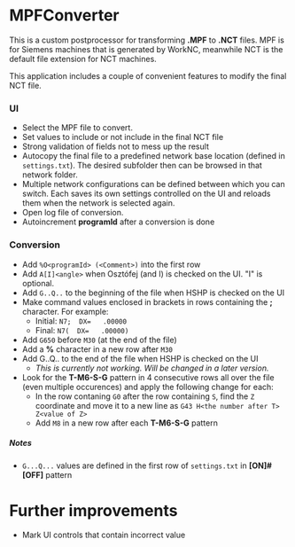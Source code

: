 # MPFConverter

This is a custom postprocessor for transforming **.MPF** to **.NCT** files.
MPF is for Siemens machines that is generated by WorkNC, meanwhile NCT is the default file extension for NCT machines.

This application includes a couple of convenient features to modify the final NCT file.

### UI

- Select the MPF file to convert.
- Set values to include or not include in the final NCT file
- Strong validation of fields not to mess up the result
- Autocopy the final file to a predefined network base location (defined in ```settings.txt```). The desired subfolder then can be browsed in that network folder.
- Multiple network configurations can be defined between which you can switch. Each saves its own settings controlled on the UI and reloads them when the network is selected again.
- Open log file of conversion.
- Autoincrement **programId** after a conversion is done

### Conversion

- Add ```%O<programId> (<Comment>)``` into the first row
- Add ```A[I]<angle>``` when Osztófej (and I) is checked on the UI. "I" is optional.
- Add ```G..Q..``` to the beginning of the file when HSHP is checked on the UI
- Make command values enclosed in brackets in rows containing the **;** character. For example:
    - Initial: ```N7;  DX=   .00000```
    - Final: ```N7(  DX=   .00000)```
- Add ```G650``` before ```M30``` (at the end of the file)
- Add a **%** character in a new row after ```M30```
- Add G..Q.. to the end of the file when HSHP is checked on the UI
    - *This is currently not working. Will be changed in a later version.*
- Look for the **T-M6-S-G** pattern in 4 consecutive rows all over the file (even multiple occurences) and apply the following change for each:
    - In the row contaning ```G0``` after the row containing ```S```, find the ```Z``` coordinate and move it to a new line as ```G43 H<the number after T> Z<value of Z>```
    - Add ```M8``` in a new row after each **T-M6-S-G** pattern

##### Notes

- ```G...Q...``` values are defined in the first row of ```settings.txt``` in **[ON]#[OFF]** pattern

# Further improvements

- Mark UI controls that contain incorrect value
